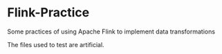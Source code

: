 # Flink-Practice
Some practices of using Apache Flink to implement data transformations

The files used to test are artificial.

